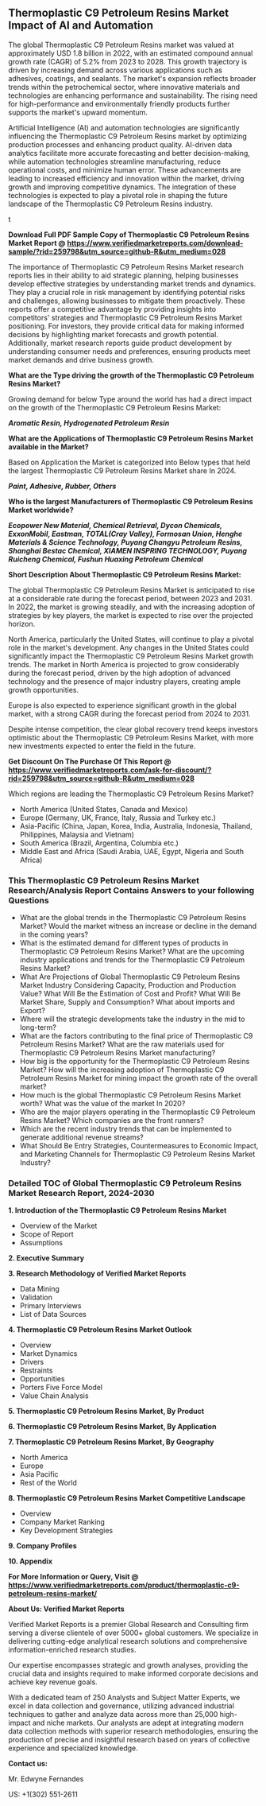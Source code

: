<h2>Thermoplastic C9 Petroleum Resins Market Impact of AI and Automation</h2><p>The global Thermoplastic C9 Petroleum Resins market was valued at approximately USD 1.8 billion in 2022, with an estimated compound annual growth rate (CAGR) of 5.2% from 2023 to 2028. This growth trajectory is driven by increasing demand across various applications such as adhesives, coatings, and sealants. The market's expansion reflects broader trends within the petrochemical sector, where innovative materials and technologies are enhancing performance and sustainability. The rising need for high-performance and environmentally friendly products further supports the market's upward momentum.</p><p>Artificial Intelligence (AI) and automation technologies are significantly influencing the Thermoplastic C9 Petroleum Resins market by optimizing production processes and enhancing product quality. AI-driven data analytics facilitate more accurate forecasting and better decision-making, while automation technologies streamline manufacturing, reduce operational costs, and minimize human error. These advancements are leading to increased efficiency and innovation within the market, driving growth and improving competitive dynamics. The integration of these technologies is expected to play a pivotal role in shaping the future landscape of the Thermoplastic C9 Petroleum Resins industry.</p>t</p><p id="" class=""><strong>Download Full PDF Sample Copy of Thermoplastic C9 Petroleum Resins Market Report @ <a href="https://www.verifiedmarketreports.com/download-sample/?rid=259798&utm_source=github-R&utm_medium=028" target="_blank">https://www.verifiedmarketreports.com/download-sample/?rid=259798&utm_source=github-R&utm_medium=028</a></strong></p><p>The importance of&nbsp;Thermoplastic C9 Petroleum Resins Market research reports lies in their ability to aid strategic planning, helping businesses develop effective strategies by understanding market trends and dynamics. They play a crucial role in risk management by identifying potential risks and challenges, allowing businesses to mitigate them proactively. These reports offer a competitive advantage by providing insights into competitors' strategies and Thermoplastic C9 Petroleum Resins Market positioning. For investors, they provide critical data for making informed decisions by highlighting market forecasts and growth potential. Additionally, market research reports guide product development by understanding consumer needs and preferences, ensuring products meet market demands and drive business growth.</p><p><strong>What are the&nbsp;Type driving the growth of the Thermoplastic C9 Petroleum Resins Market?</strong></p><p id="" class="">Growing demand for below Type around the world has had a direct impact on the growth of the Thermoplastic C9 Petroleum Resins Market:</p><em><strong>Aromatic Resin, Hydrogenated Petroleum Resin</strong></em></p><strong>What are the&nbsp;Applications&nbsp;of Thermoplastic C9 Petroleum Resins Market available in the Market?</strong></p><p id="" class="">Based on Application the Market is categorized into Below types that held the largest Thermoplastic C9 Petroleum Resins Market share In 2024.</p><em><strong>Paint, Adhesive, Rubber, Others</strong></em></p><strong>Who is the largest Manufacturers of Thermoplastic C9 Petroleum Resins Market worldwide?</strong></p><p><em><strong>Ecopower New Material, Chemical Retrieval, Dycon Chemicals, ExxonMobil, Eastman, TOTAL(Cray Valley), Formosan Union, Henghe Materials & Science Technology, Puyang Changyu Petroleum Resins, Shanghai Bestac Chemical, XIAMEN INSPRING TECHNOLOGY, Puyang Ruicheng Chemical, Fushun Huaxing Petroleum Chemical</strong></em></p><p id="" class=""><strong>Short Description About Thermoplastic C9 Petroleum Resins Market:</strong></p><p>The global Thermoplastic C9 Petroleum Resins Market is anticipated to rise at a considerable rate during the forecast period, between 2023 and 2031. In 2022, the market is growing steadily, and with the increasing adoption of strategies by key players, the market is expected to rise over the projected horizon.</p><p>North America, particularly the United States, will continue to play a pivotal role in the market's development. Any changes in the United States could significantly impact the Thermoplastic C9 Petroleum Resins Market growth trends. The market in North America is projected to grow considerably during the forecast period, driven by the high adoption of advanced technology and the presence of major industry players, creating ample growth opportunities.</p><p>Europe is also expected to experience significant growth in the global market, with a strong CAGR during the forecast period from 2024 to 2031.</p><p>Despite intense competition, the clear global recovery trend keeps investors optimistic about the Thermoplastic C9 Petroleum Resins Market, with more new investments expected to enter the field in the future.</p><p id="" class=""><strong>Get Discount On The Purchase Of This Report @ <a href="https://www.verifiedmarketreports.com/ask-for-discount/?rid=259798&utm_source=github-R&utm_medium=028" target="_blank">https://www.verifiedmarketreports.com/ask-for-discount/?rid=259798&utm_source=github-R&utm_medium=028</a></strong></p>Which regions are leading the Thermoplastic C9 Petroleum Resins Market?</p><ul><li>North America (United States, Canada and Mexico)</li><li>Europe (Germany, UK, France, Italy, Russia and Turkey etc.)</li><li>Asia-Pacific (China, Japan, Korea, India, Australia, Indonesia, Thailand, Philippines, Malaysia and Vietnam)</li><li>South America (Brazil, Argentina, Columbia etc.)</li><li>Middle East and Africa (Saudi Arabia, UAE, Egypt, Nigeria and South Africa)</li></ul><h3 id="" class="">This Thermoplastic C9 Petroleum Resins Market Research/Analysis Report Contains Answers to your following Questions</h3><ul><li>What are the global trends in the Thermoplastic C9 Petroleum Resins Market? Would the market witness an increase or decline in the demand in the coming years?</li><li>What is the estimated demand for different types of products in Thermoplastic C9 Petroleum Resins Market? What are the upcoming industry applications and trends for the Thermoplastic C9 Petroleum Resins Market?</li><li>What Are Projections of Global Thermoplastic C9 Petroleum Resins Market Industry Considering Capacity, Production and Production Value? What Will Be the Estimation of Cost and Profit? What Will Be Market Share, Supply and Consumption? What about imports and Export?</li><li>Where will the strategic developments take the industry in the mid to long-term?</li><li>What are the factors contributing to the final price of Thermoplastic C9 Petroleum Resins Market? What are the raw materials used for Thermoplastic C9 Petroleum Resins Market manufacturing?</li><li>How big is the opportunity for the Thermoplastic C9 Petroleum Resins Market? How will the increasing adoption of Thermoplastic C9 Petroleum Resins Market for mining impact the growth rate of the overall market?</li><li>How much is the global Thermoplastic C9 Petroleum Resins Market worth? What was the value of the market In 2020?</li><li>Who are the major players operating in the Thermoplastic C9 Petroleum Resins Market? Which companies are the front runners?</li><li>Which are the recent industry trends that can be implemented to generate additional revenue streams?</li><li>What Should Be Entry Strategies, Countermeasures to Economic Impact, and Marketing Channels for Thermoplastic C9 Petroleum Resins Market Industry?</li></ul><h3 id="" class="">Detailed TOC of Global Thermoplastic C9 Petroleum Resins Market Research Report, 2024-2030</h3><p id="" class=""><strong>1. Introduction of the Thermoplastic C9 Petroleum Resins Market</strong></p><ul><li>Overview of the Market</li><li>Scope of Report</li><li>Assumptions</li></ul><p id="" class=""><strong>2. Executive Summary</strong></p><p id="" class=""><strong>3. Research Methodology of Verified Market Reports</strong></p><ul><li>Data Mining</li><li>Validation</li><li>Primary Interviews</li><li>List of Data Sources</li></ul><p id="" class=""><strong>4. Thermoplastic C9 Petroleum Resins Market Outlook</strong></p><ul><li>Overview</li><li>Market Dynamics</li><li>Drivers</li><li>Restraints</li><li>Opportunities</li><li>Porters Five Force Model</li><li>Value Chain Analysis</li></ul><p id="" class=""><strong>5. Thermoplastic C9 Petroleum Resins Market, By Product</strong></p><p id="" class=""><strong>6. Thermoplastic C9 Petroleum Resins Market, By Application</strong></p><p id="" class=""><strong>7. Thermoplastic C9 Petroleum Resins Market, By Geography</strong></p><ul><li>North America</li><li>Europe</li><li>Asia Pacific</li><li>Rest of the World</li></ul><p id="" class=""><strong>8. Thermoplastic C9 Petroleum Resins Market Competitive Landscape</strong></p><ul><li>Overview</li><li>Company Market Ranking</li><li>Key Development Strategies</li></ul><p id="" class=""><strong>9. Company Profiles</strong></p><p id="" class=""><strong>10. Appendix</strong></p><p id="" class=""><strong>For More Information or Query, Visit @ <a href="https://www.verifiedmarketreports.com/product/thermoplastic-c9-petroleum-resins-market/" target="_blank">https://www.verifiedmarketreports.com/product/thermoplastic-c9-petroleum-resins-market/</a></strong></p><p id="" class=""><strong>About Us: Verified Market Reports</strong></p><p id="" class="">Verified Market Reports is a premier Global Research and Consulting firm serving a diverse clientele of over 5000+ global customers. We specialize in delivering cutting-edge analytical research solutions and comprehensive information-enriched research studies.</p><p id="" class="">Our expertise encompasses strategic and growth analyses, providing the crucial data and insights required to make informed corporate decisions and achieve key revenue goals.</p><p id="" class="">With a dedicated team of 250 Analysts and Subject Matter Experts, we excel in data collection and governance, utilizing advanced industrial techniques to gather and analyze data across more than 25,000 high-impact and niche markets. Our analysts are adept at integrating modern data collection methods with superior research methodologies, ensuring the production of precise and insightful research based on years of collective experience and specialized knowledge.</p><p id="" class=""><strong>Contact us:</strong></p><p id="" class="">Mr. Edwyne Fernandes</p><p id="" class="">US: +1(302) 551-2611</p>